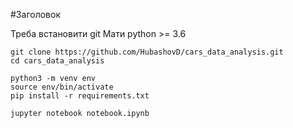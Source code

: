#Заголовок

Треба встановити git 
Мати python >= 3.6

```
git clone https://github.com/HubashovD/cars_data_analysis.git
cd cars_data_analysis
```

```
python3 -m venv env
source env/bin/activate
pip install -r requirements.txt
```

```
jupyter notebook notebook.ipynb
```

